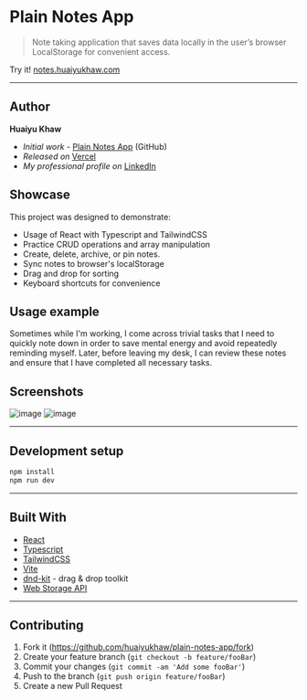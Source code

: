 # Plain Notes App

> Note taking application that saves data locally in the user’s browser LocalStorage for convenient access.

Try it! [notes.huaiyukhaw.com](https://notes.huaiyukhaw.com) 


---

## Author

**Huaiyu Khaw**

* *Initial work* - [Plain Notes App](https://github.com/huaiyukhaw/plain-notes-app) (GitHub)
* *Released on* [Vercel](https://vercel.com)
* *My professional profile on* [LinkedIn](https://www.linkedin.com/in/huaiyukhaw)

## Showcase

This project was designed to demonstrate:

* Usage of React with Typescript and TailwindCSS
* Practice CRUD operations and array manipulation
* Create, delete, archive, or pin notes.
* Sync notes to browser's localStorage
* Drag and drop for sorting
* Keyboard shortcuts for convenience

## Usage example

Sometimes while I'm working, I come across trivial tasks that I need to quickly note down in order to save mental energy and avoid repeatedly reminding myself. Later, before leaving my desk, I can review these notes and ensure that I have completed all necessary tasks.

## Screenshots

 ![image](https://user-images.githubusercontent.com/31930091/224719606-563cfc33-cc80-4b5b-a5b7-eeb0b44aada8.png)
 ![image](https://user-images.githubusercontent.com/31930091/224720623-64ad7bde-484e-4751-a299-1399c26b1ca3.png)


---

## Development setup

```sh
npm install
npm run dev
```


---

## Built With

* [React](https://reactjs.org)
* [Typescript](https://www.typescriptlang.org)
* [TailwindCSS](https://tailwindcss.com)
* [Vite](https://vitejs.dev)
* [dnd-kit](https://dndkit.com) - drag & drop toolkit
* [Web Storage API](https://developer.mozilla.org/en-US/docs/Web/API/Web_Storage_API)


---

## Contributing


1. Fork it (<https://github.com/huaiyukhaw/plain-notes-app/fork>)
2. Create your feature branch (`git checkout -b feature/fooBar`)
3. Commit your changes (`git commit -am 'Add some fooBar'`)
4. Push to the branch (`git push origin feature/fooBar`)
5. Create a new Pull Request


